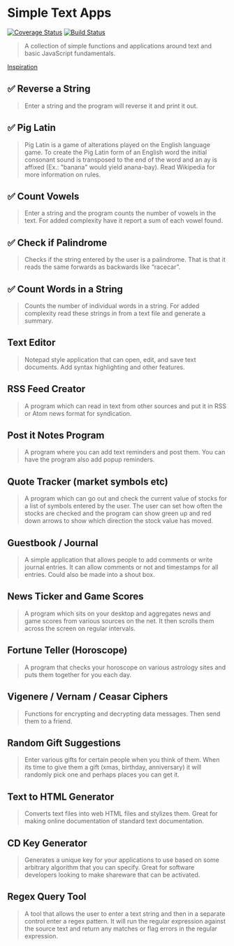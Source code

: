 # Simple Text Apps

[![Coverage Status](https://coveralls.io/repos/github/alexlee-dev/simpleTextApps/badge.svg?branch=ci)](https://coveralls.io/github/alexlee-dev/simpleTextApps?branch=ci) [![Build Status](https://travis-ci.org/alexlee-dev/simpleTextApps.svg?branch=master)](https://travis-ci.org/alexlee-dev/simpleTextApps)

> A collection of simple functions and applications around text and basic JavaScript fundamentals.

[Inspiration](https://www.dreamincode.net/forums/topic/78802-martyr2s-mega-project-ideas-list/)

## ✅ Reverse a String

> Enter a string and the program will reverse it and print it out.

## ✅ Pig Latin

> Pig Latin is a game of alterations played on the English language game. To create the Pig Latin form of an English word the initial consonant sound is transposed to the end of the word and an ay is affixed (Ex.: "banana" would yield anana-bay). Read Wikipedia for more information on rules.

## ✅ Count Vowels

> Enter a string and the program counts the number of vowels in the text. For added complexity have it report a sum of each vowel found.

## ✅ Check if Palindrome

> Checks if the string entered by the user is a palindrome. That is that it reads the same forwards as backwards like “racecar”.

## ✅ Count Words in a String

> Counts the number of individual words in a string. For added complexity read these strings in from a text file and generate a summary.

## Text Editor

> Notepad style application that can open, edit, and save text documents. Add syntax highlighting and other features.

## RSS Feed Creator

> A program which can read in text from other sources and put it in RSS or Atom news format for syndication.

## Post it Notes Program

> A program where you can add text reminders and post them. You can have the program also add popup reminders.

## Quote Tracker (market symbols etc)

> A program which can go out and check the current value of stocks for a list of symbols entered by the user. The user can set how often the stocks are checked and the program can show green up and red down arrows to show which direction the stock value has moved.

## Guestbook / Journal

> A simple application that allows people to add comments or write journal entries. It can allow comments or not and timestamps for all entries. Could also be made into a shout box.

## News Ticker and Game Scores

> A program which sits on your desktop and aggregates news and game scores from various sources on the net. It then scrolls them across the screen on regular intervals.

## Fortune Teller (Horoscope)

> A program that checks your horoscope on various astrology sites and puts them together for you each day.

## Vigenere / Vernam / Ceasar Ciphers

> Functions for encrypting and decrypting data messages. Then send them to a friend.

## Random Gift Suggestions

> Enter various gifts for certain people when you think of them. When its time to give them a gift (xmas, birthday, anniversary) it will randomly pick one and perhaps places you can get it.

## Text to HTML Generator

> Converts text files into web HTML files and stylizes them. Great for making online documentation of standard text documentation.

## CD Key Generator

> Generates a unique key for your applications to use based on some arbitrary algorithm that you can specify. Great for software developers looking to make shareware that can be activated.

## Regex Query Tool

> A tool that allows the user to enter a text string and then in a separate control enter a regex pattern. It will run the regular expression against the source text and return any matches or flag errors in the regular expression.
